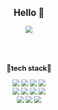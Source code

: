 <div align = "center"> 
  <h2> Hello 🐹 </h2> 
  <a href="https://hits.seeyoufarm.com"><img src="https://hits.seeyoufarm.com/api/count/incr/badge.svg?url=https%3A%2F%2Fgithub.com%2Fcsj1430%2F&count_bg=%2399E5FF&title_bg=%23FDBBBB&icon=&icon_color=%23FFFFFF&title=hits&edge_flat=false"/></a>
  
  <br><br>
  
  <h3>📖tech stack📖</h3> 
  
  <img src="https://img.shields.io/badge/HTML-E34F26?style=flat&logo=HTML5&logoColor=white"/>
  <img src="https://img.shields.io/badge/CSS3-1572B6?style=flat&logo=CSS3&logoColor=white"/>
  <img src="https://img.shields.io/badge/JavaScript-F7DF1E?style=flat&logo=javascript&logoColor=white"/>
  <img src="https://img.shields.io/badge/React-61DAFB?style=flat&logo=react&logoColor=white"/>
  <br>
  <img src="https://img.shields.io/badge/C-A8B9CC?style=flat&logo=C&logoColor=white"/>
  <img src="https://img.shields.io/badge/Python-3776AB?style=flat&logo=python&logoColor=white"/>
  <img src="https://img.shields.io/badge/MySQL-4479A1?style=flat&logo=mysql&logoColor=white"> 
  <img src="https://img.shields.io/badge/Java-007396?style=flat&logo=java&logoColor=white"> 
  <br>
  <img src="https://img.shields.io/badge/IntelliJ-000000?style=flat&logo=intellijidea&logoColor=white">
  <img src="https://img.shields.io/badge/Visual Studio Code-007ACC?style=flat&logo=visualstudiocode&logoColor=white">
  <img src="https://img.shields.io/badge/Eclipse IDE-2C2255?style=flat&logo=eclipseide&logoColor=white">
  
  <br><br>

</div>
